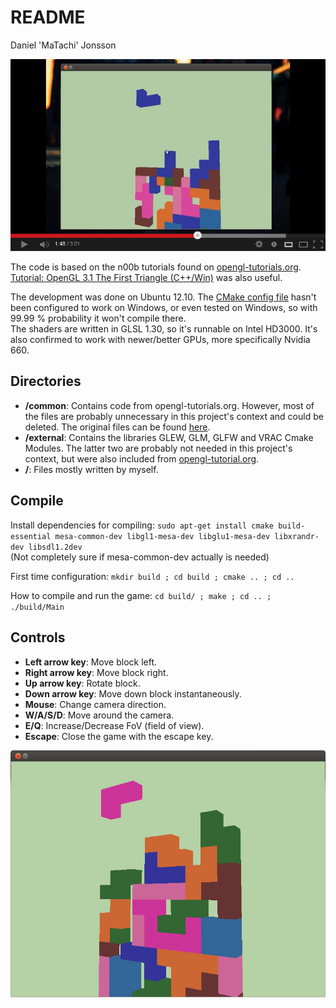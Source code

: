 README
======

Daniel 'MaTachi' Jonsson

[![Screenshot](resources/video_screenshot.png)](https://youtu.be/bR8GbbcmP_Y)

The code is based on the n00b tutorials found on
[opengl-tutorials.org](http://www.opengl-tutorial.org/). [Tutorial: OpenGL 3.1
The First Triangle
(C++/Win)](http://www.opengl.org/wiki/Tutorial:_OpenGL_3.1_The_First_Triangle_%28C%2B%2B/Win%29)
was also useful.

The development was done on Ubuntu 12.10. The [CMake config
file](CMakeLists.txt) hasn't been configured to work on Windows, or even tested
on Windows, so with 99.99 % probability it won't compile there.  
The shaders are written in GLSL 1.30, so it's runnable on Intel HD3000. It's
also confirmed to work with newer/better GPUs, more specifically Nvidia 660.

## Directories

* **/common**: Contains code from opengl-tutorials.org. However, most of the
  files are probably unnecessary in this project's context and could be
deleted. The original files can be found
[here](http://code.google.com/p/opengl-tutorial-org/source/browse/#hg%2Fcommon).
* **/external**: Contains the libraries GLEW, GLM, GLFW and VRAC
  Cmake Modules. The latter two are probably not needed in this project's
context, but were also included from
[opengl-tutorial.org](http://code.google.com/p/opengl-tutorial-org/source/browse/external).
* **/**: Files mostly written by myself.

## Compile

Install dependencies for compiling: `sudo apt-get install cmake build-essential
mesa-common-dev libgl1-mesa-dev libglu1-mesa-dev libxrandr-dev libsdl1.2dev`  
(Not completely sure if mesa-common-dev actually is needed)

First time configuration: `mkdir build ; cd build ; cmake .. ; cd ..`

How to compile and run the game: `cd build/ ; make ; cd .. ; ./build/Main`

## Controls

* **Left arrow key**: Move block left.
* **Right arrow key**: Move block right.
* **Up arrow key**: Rotate block.
* **Down arrow key**: Move down block instantaneously.
* **Mouse**: Change camera direction.
* **W/A/S/D**: Move around the camera.
* **E/Q**: Increase/Decrease FoV (field of view).
* **Escape**: Close the game with the escape key.

[![Screenshot](resources/screenshot.png)](resources/screenshot.png)
